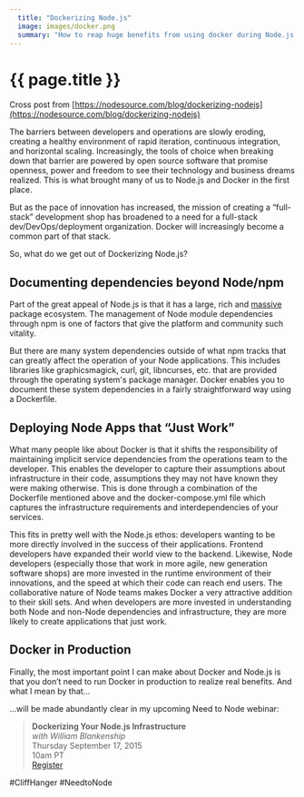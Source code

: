 ```yaml
---
  title: "Dockerizing Node.js"
  image: images/docker.png
  summary: "How to reap huge benefits from using docker during Node.js development"
---
```


# {{ page.title }}

Cross post from [https://nodesource.com/blog/dockerizing-nodejs](https://nodesource.com/blog/dockerizing-nodejs)

The barriers between developers and operations are slowly eroding, creating a healthy environment of rapid iteration, continuous integration, and horizontal scaling. Increasingly, the tools of choice when breaking down that barrier are powered by open source software that promise openness, power and freedom to see their technology and business dreams realized. This is what brought many of us to Node.js and Docker in the first place.

But as the pace of innovation has increased, the mission of creating a “full-stack” development shop has broadened to a need for a full-stack dev/DevOps/deployment organization. Docker will increasingly become a common part of that stack.

So, what do we get out of Dockerizing Node.js?

## Documenting dependencies beyond Node/npm

Part of the great appeal of Node.js is that it has a large, rich and [massive](https://medium.com/@nodesource/npm-is-massive-2bdd9417591c) package ecosystem. The management of Node module dependencies through npm is one of factors that give the platform and community such vitality.

But there are many system dependencies outside of what npm tracks that can greatly affect the operation of your Node applications. This includes libraries like graphicsmagick, curl, git, libncurses, etc. that are provided through the operating system's package manager. Docker enables you to document these system dependencies in a fairly straightforward way using a Dockerfile.

## Deploying Node Apps that “Just Work”

What many people like about Docker is that it shifts the responsibility of maintaining implicit service dependencies from the operations team to the developer. This enables the developer to capture their assumptions about infrastructure in their code, assumptions they may not have known they were making otherwise.  This is done through a combination of the Dockerfile mentioned above and the docker-compose.yml file which captures the infrastructure requirements and interdependencies of your services.

This fits in pretty well with the Node.js ethos: developers wanting to be more directly involved in the success of their applications. Frontend developers have expanded their world view to the backend. Likewise, Node developers (especially those that work in more agile, new generation software shops) are more invested in the runtime environment of their innovations, and the speed at which their code can reach end users. The collaborative nature of Node teams makes Docker a very attractive addition to their skill sets. And when developers are more invested in understanding both Node and non-Node dependencies and infrastructure, they are more likely to create applications that just work.

## Docker in Production

Finally, the most important point I can make about Docker and Node.js is that you don’t need to run Docker in production to realize real benefits. And what I mean by that\.\.\.

\.\.\.will be made abundantly clear in my upcoming Need to Node webinar:

>**Dockerizing Your Node.js Infrastructure**<br>
>*with William Blankenship*<br>
>Thursday September 17, 2015<br>
>10am PT<br>
>[Register](http://nsrc.io/1hYDgOo)

\#CliffHanger #NeedtoNode
